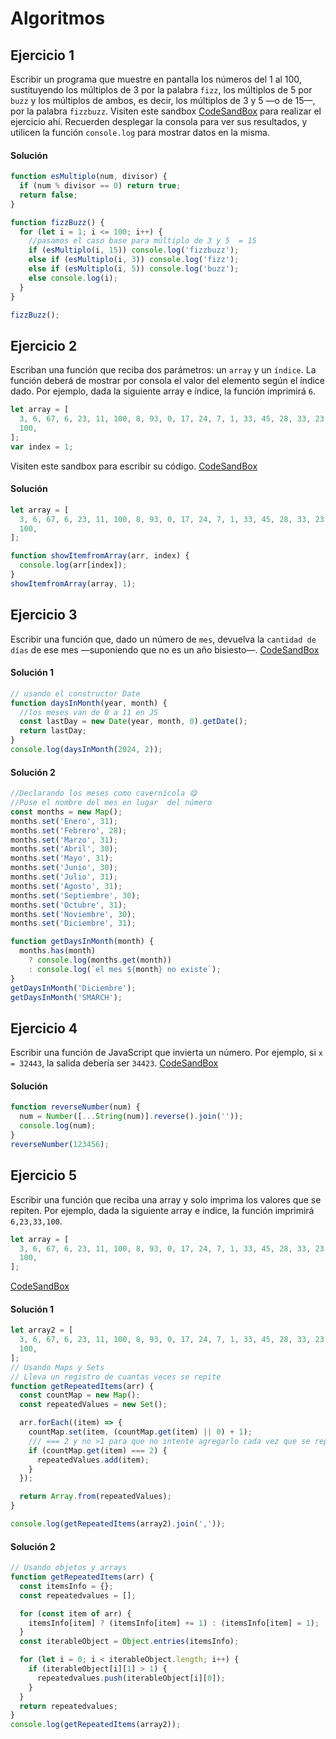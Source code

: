 # Algoritmos

## Ejercicio 1

Escribir un programa que muestre en pantalla los números del 1 al 100,
sustituyendo los múltiplos de 3 por la palabra `fizz`, los múltiplos de 5 por
`buzz` y los múltiplos de ambos, es decir, los múltiplos de 3 y 5 —o de 15—,
por la palabra `fizzbuzz`. Visiten este sandbox
[CodeSandBox](https://codesandbox.io/s/fizzbuzz-3e9uc?file=/src/index.js) para realizar
el ejercicio ahí. Recuerden desplegar la consola para ver sus resultados, y
utilicen la función `console.log` para mostrar datos en la misma.

#### Solución 

```javascript
function esMultiplo(num, divisor) {
  if (num % divisor == 0) return true;
  return false;
}

function fizzBuzz() {
  for (let i = 1; i <= 100; i++) {
    //pasamos el caso base para múltiplo de 3 y 5  = 15
    if (esMultiplo(i, 15)) console.log('fizzbuzz');
    else if (esMultiplo(i, 3)) console.log('fizz');
    else if (esMultiplo(i, 5)) console.log('buzz');
    else console.log(i);
  }
}

fizzBuzz();
```

## Ejercicio 2

Escriban una función que reciba dos parámetros: un `array` y un `índice`. La función deberá de mostrar por consola el valor del elemento según el
índice dado. Por ejemplo, dada la siguiente array e índice, la función
imprimirá `6`.

```javascript
let array = [
  3, 6, 67, 6, 23, 11, 100, 8, 93, 0, 17, 24, 7, 1, 33, 45, 28, 33, 23, 12, 99,
  100,
];
var index = 1;
```

Visiten este sandbox para escribir su código.
[CodeSandBox](https://codesandbox.io/s/busqueda-en-array-025me?file=/src/index.js)

#### Solución

```javascript
let array = [
  3, 6, 67, 6, 23, 11, 100, 8, 93, 0, 17, 24, 7, 1, 33, 45, 28, 33, 23, 12, 99,
  100,
];

function showItemfromArray(arr, index) {
  console.log(arr[index]);
}
showItemfromArray(array, 1);
```

## Ejercicio 3

Escribir una función que, dado un número de `mes`, devuelva la `cantidad
de días` de ese mes —suponiendo que no es un año bisiesto—.
[CodeSandBox](https://codesandbox.io/s/dias-del-mes-jb0f2?file=/src/index.js)

#### Solución 1

```javascript
// usando el constructor Date
function daysInMonth(year, month) {
  //los meses van de 0 a 11 en JS
  const lastDay = new Date(year, month, 0).getDate();
  return lastDay;
}
console.log(daysInMonth(2024, 2));
```

#### Solución 2

```javascript
//Declarando los meses como cavernícola 😋
//Puse el nombre del mes en lugar  del número
const months = new Map();
months.set('Enero', 31);
months.set('Febrero', 28);
months.set('Marzo', 31);
months.set('Abril', 30);
months.set('Mayo', 31);
months.set('Junio', 30);
months.set('Julio', 31);
months.set('Agosto', 31);
months.set('Septiembre', 30);
months.set('Octubre', 31);
months.set('Noviembre', 30);
months.set('Diciembre', 31);

function getDaysInMonth(month) {
  months.has(month)
    ? console.log(months.get(month))
    : console.log(`el mes ${month} no existe`);
}
getDaysInMonth('Diciembre');
getDaysInMonth('SMARCH');
```

## Ejercicio 4

Escribir una función de JavaScript que invierta un número. Por ejemplo,
si `x = 32443`, la salida debería ser `34423`.
[CodeSandBox](https://codesandbox.io/s/inverter-jfwm7?file=/src/index.js)

#### Solución

```javascript
function reverseNumber(num) {
  num = Number([...String(num)].reverse().join(''));
  console.log(num);
}
reverseNumber(123456);
```

## Ejercicio 5

Escribir una función que reciba una array y solo imprima los valores que
se repiten. Por ejemplo, dada la siguiente array e índice, la función
imprimirá `6,23,33,100`.

```javascript
let array = [
  3, 6, 67, 6, 23, 11, 100, 8, 93, 0, 17, 24, 7, 1, 33, 45, 28, 33, 23, 12, 99,
  100,
];
```

[CodeSandBox](https://codesandbox.io/s/impresora-repitientes-qtz0e?file=/src/index.js)

#### Solución 1

```javascript
let array2 = [
  3, 6, 67, 6, 23, 11, 100, 8, 93, 0, 17, 24, 7, 1, 33, 45, 28, 33, 23, 12, 99,
  100,
];
// Usando Maps y Sets
// Lleva un registro de cuantas veces se repite
function getRepeatedItems(arr) {
  const countMap = new Map();
  const repeatedValues = new Set();

  arr.forEach((item) => {
    countMap.set(item, (countMap.get(item) || 0) + 1);
    /// === 2 y no >1 para que no intente agregarlo cada vez que se repita
    if (countMap.get(item) === 2) {
      repeatedValues.add(item);
    }
  });

  return Array.from(repeatedValues);
}

console.log(getRepeatedItems(array2).join(','));
```

#### Solución 2

```javascript
// Usando objetos y arrays
function getRepeatedItems(arr) {
  const itemsInfo = {};
  const repeatedvalues = [];

  for (const item of arr) {
    itemsInfo[item] ? (itemsInfo[item] += 1) : (itemsInfo[item] = 1);
  }
  const iterableObject = Object.entries(itemsInfo);

  for (let i = 0; i < iterableObject.length; i++) {
    if (iterableObject[i][1] > 1) {
      repeatedvalues.push(iterableObject[i][0]);
    }
  }
  return repeatedvalues;
}
console.log(getRepeatedItems(array2));
```
